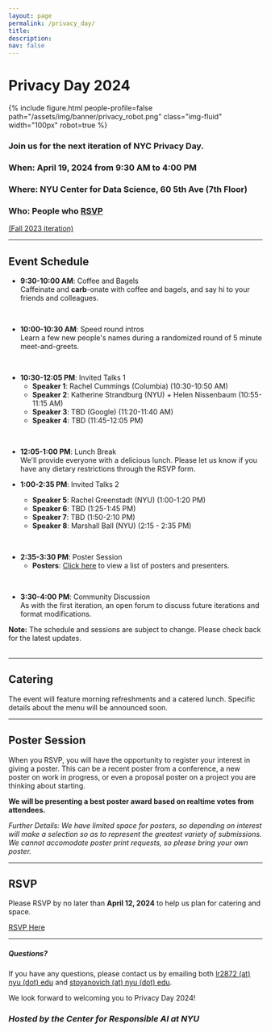 ```yaml
---
layout: page
permalink: /privacy_day/
title: 
description:
nav: false
---
```


# Privacy Day 2024

{% include figure.html people-profile=false path="/assets/img/banner/privacy_robot.png" class="img-fluid" width="100px" robot=true %}
<br>
### Join us for the **next iteration** of NYC Privacy Day.  
### When: **April 19, 2024** from **9:30 AM to 4:00 PM**  
### Where: **NYU Center for Data Science, 60 5th Ave (7th Floor)**  
### Who: **People who [RSVP]()**  
[(Fall 2023 iteration)](https://rachelcummings.com/nyc-privacy-day/)
<br>

***   

## Event Schedule

- **9:30-10:00 AM**: Coffee and Bagels  
  Caffeinate and **carb**-onate with coffee and bagels, and say hi to your friends and colleagues.
<br>

- **10:00-10:30 AM**: Speed round intros  
  Learn a few new people's names during a randomized round of 5 minute meet-and-greets.
<br>

- **10:30-12:05 PM**: Invited Talks 1
    - **Speaker 1**: Rachel Cummings (Columbia) (10:30-10:50 AM)
    - **Speaker 2**: Katherine Strandburg (NYU) + Helen Nissenbaum (10:55-11:15 AM)
    - **Speaker 3**: TBD (Google) (11:20-11:40 AM)
    - **Speaker 4**: TBD (11:45-12:05 PM)  
<br>

- **12:05-1:00 PM**: Lunch Break  
  We'll provide everyone with a delicious lunch. Please let us know if you have any dietary restrictions through the RSVP form.
  
- **1:00-2:35 PM**: Invited Talks 2
    - **Speaker 5**: Rachel Greenstadt (NYU) (1:00-1:20 PM)
    - **Speaker 6**: TBD (1:25-1:45 PM)
    - **Speaker 7**: TBD (1:50-2:10 PM)
    - **Speaker 8**: Marshall Ball (NYU) (2:15 - 2:35 PM)   
<br>   
   
- **2:35-3:30 PM**: Poster Session  
    - **Posters**: [Click here](TBD) to view a list of posters and presenters.  
<br>
  
- **3:30-4:00 PM**: Community Discussion  
  As with the first iteration, an open forum to discuss future iterations and format modifications.

<div class="note">
<strong>Note:</strong> The schedule and sessions are subject to change. Please check back for the latest updates.
</div>   
<br>   

***  
      
## Catering

The event will feature morning refreshments and a catered lunch. Specific details about the menu will be announced soon.

***  

## Poster Session

When you RSVP, you will have the opportunity to register your interest in giving a poster. This can be a recent poster from a conference, a new poster on work in progress, or even a proposal poster on a project you are thinking about starting. 

**We will be presenting a best poster award based on realtime votes from attendees.**

*Further Details: We have limited space for posters, so depending on interest will make a selection so as to represent the greatest variety of submissions. We cannot accomodate poster print requests, so please bring your own poster.*

***  

## RSVP  
Please RSVP by no later than **April 12, 2024** to help us plan for catering and space.  

<div class="registration-link">
<a href="TBD">RSVP Here</a>
</div>

***  

<h5>Questions?</h5>

If you have any questions, please contact us by emailing both [lr2872 (at) nyu (dot) edu]() and [stoyanovich (at) nyu (dot) edu]().

We look forward to welcoming you to Privacy Day 2024!

### *Hosted by the Center for Responsible AI at NYU*
